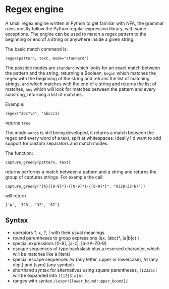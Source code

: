 # Regex engine 

A small regex engine written in Python to get familiar with NFA, the grammar rules mostly follow the Python regular expression library, with some exceptions. The engine can be used to match a regex pattern to the beginning or end of a string or anywhere inside a given string. 

The basic match command is:

```
regex(pattern, text, mode="standard")
```

The possible modes are `standard` which looks for an exact match between the pattern and the string, returning a Boolean, `begin` which matches the regex with the beginning of the string and returns the list of matching strings, `end` which matches with the end of a string and returns the list of matches, `any` which will look for matches between the pattern and every substring, returning a list of matches.

Example:

```
regex("abc*\d", "abccc1)
```
returns `true`

The mode `words` is still being developed, it returns a match between the regex and every word of a text, split at whitespaces. Ideally I'd want to add support for custom separators and match modes.


The function:

```
capture_greedy(pattern, text)
```

returns performs a match between a pattern and a string and returns the group of captures strings. 
For example the call:

```
capture_greedy("{A}{[0-9]*}-{[0-9]*}-{[0-9]*}", "A328-32-67"))
```
will return
```
['A', '328', '32', '67']
```

## Syntax

- operators *, +, ?, | with their usual meanings
- round parentheses to group expressions (ex. (abc)*, (a|b|c) )
- special expressions [0-9], [a-z], [a-zA-Z0-9]
- escape sequences of type backslash plus a reserved character, which will be matches like a literal
- special escape sequences /w (any letter, upper or lowercase), /d (any digit) and [sym] (any symbol) 
- shorthand syntax for alternatives using square parentheses, `[123abc]` will be expanded into `(1|2|3|a|b)`
- ranges with syntax `/(expr)[lower_bound:upper_bound]/` 
